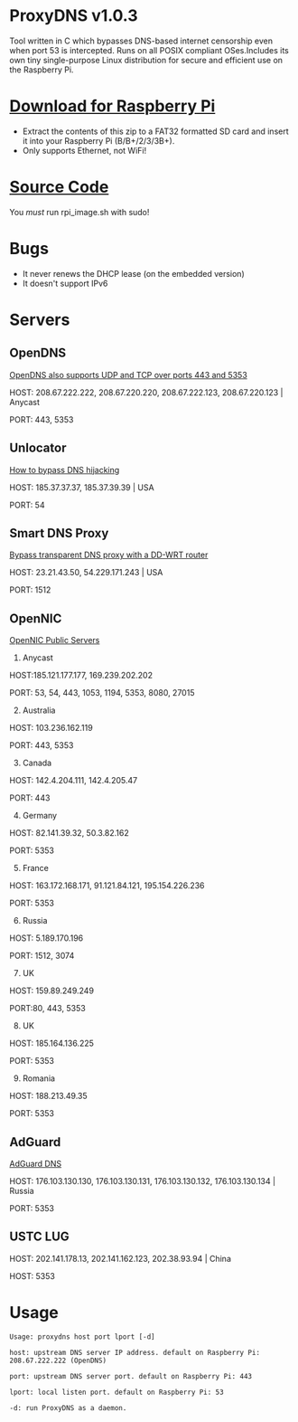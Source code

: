 # ProxyDNS v1.0.3 #

Tool written in C which bypasses DNS-based internet censorship even when port 53 is intercepted. Runs on all POSIX compliant OSes.Includes its own tiny single-purpose Linux distribution for secure and efficient use on the Raspberry Pi.

# [Download for Raspberry Pi](https://github.com/parrotgeek1/ProxyDNS/raw/master/rpi-release.zip)
* Extract the contents of this zip to a FAT32 formatted SD card and insert it into your Raspberry Pi (B/B+/2/3/3B+). 
* Only supports Ethernet, not WiFi!
# [Source Code](https://github.com/parrotgeek1/ProxyDNS)

You *must* run rpi_image.sh with sudo!

# Bugs #

* It never renews the DHCP lease (on the embedded version)
* It doesn't support IPv6

# Servers #

## OpenDNS ##

[OpenDNS also supports UDP and TCP over ports 443 and 5353](https://support.opendns.com/hc/en-us/community/posts/115019265903/comments/115004948686)

HOST: 208.67.222.222, 208.67.220.220, 208.67.222.123, 208.67.220.123
 | Anycast

PORT: 443, 5353

## Unlocator ##

[How to bypass DNS hijacking](https://support.unlocator.com/customer/portal/articles/1440517-how-to-bypass-dns-hijacking)

HOST: 185.37.37.37, 185.37.39.39 | USA

PORT: 54

## Smart DNS Proxy ##

[Bypass transparent DNS proxy with a DD-WRT router](http://support.smartdnsproxy.com/customer/portal/articles/1666197-bypass-transparent-dns-proxy-with-a-dd-wrt-router)

HOST: 23.21.43.50, 54.229.171.243 | USA

PORT: 1512

## OpenNIC ##

[OpenNIC Public Servers](https://servers.opennicproject.org/)

1. Anycast

HOST:185.121.177.177, 169.239.202.202

PORT: 53, 54, 443, 1053, 1194, 5353, 8080, 27015

2. Australia

HOST: 103.236.162.119

PORT: 443, 5353

3. Canada

HOST: 142.4.204.111, 142.4.205.47

PORT: 443

4. Germany

HOST: 82.141.39.32, 50.3.82.162

PORT: 5353

5. France

HOST: 163.172.168.171, 91.121.84.121, 195.154.226.236

PORT: 5353

6. Russia

HOST: 5.189.170.196

PORT: 1512, 3074

7. UK

HOST: 159.89.249.249

PORT:80, 443, 5353

8. UK

HOST: 185.164.136.225

PORT: 5353

9. Romania

HOST: 188.213.49.35

PORT: 5353

## AdGuard ##
[AdGuard DNS](https://github.com/AdguardTeam/AdguardForiOS/issues/528#issuecomment-345700923)

HOST: 176.103.130.130, 176.103.130.131, 176.103.130.132, 176.103.130.134 | Russia

PORT: 5353

## USTC LUG ##

HOST: 202.141.178.13, 202.141.162.123, 202.38.93.94 | China

HOST: 5353

# Usage ##
 
    Usage: proxydns host port lport [-d]

    host: upstream DNS server IP address. default on Raspberry Pi: 208.67.222.222 (OpenDNS)
    
    port: upstream DNS server port. default on Raspberry Pi: 443
    
    lport: local listen port. default on Raspberry Pi: 53
    
    -d: run ProxyDNS as a daemon.

